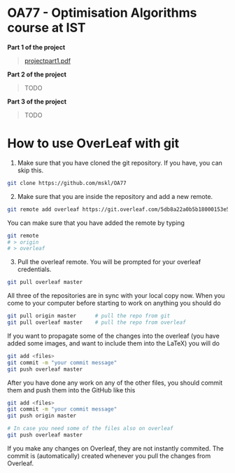 # OA77 - Optimisation Algorithms course at IST
**Part 1 of the project**
>[projectpart1.pdf](projectpart1.pdf)

**Part 2 of the project**
> TODO

**Part 3 of the project**
> TODO


 # How to use OverLeaf with git
 1. Make sure that you have cloned the git repository. If you have, you can skip this.

``` bash
git clone https://github.com/mskl/OA77
```

2. Make sure that you are inside the repository and add a new remote.

``` bash
git remote add overleaf https://git.overleaf.com/5db8a22a0b5b18000153e512
```

You can make sure that you have added the remote by typing

``` bash
git remote
# > origin
# > overleaf
```

3. Pull the overleaf remote. You will be prompted for your overleaf credentials.

``` bash
git pull overleaf master
```

All three of the repositories are in sync with your local copy now. When you come to your computer before starting to work on anything you should do
``` bash
git pull origin master      # pull the repo from git
git pull overleaf master    # pull the repo from overleaf
```

If you want to propagate some of the changes into the overleaf (you have added some images, and want to include them into the LaTeX) you will do 
``` bash
git add <files>
git commit -m "your commit message"
git push overleaf master
```

After you have done any work on any of the other files, you should commit them and push them into the GitHub like this
``` bash
git add <files>
git commit -m "your commit message"
git push origin master

# In case you need some of the files also on overleaf
git push overleaf master
```

If you make any changes on Overleaf, they are not instantly commited. The commit is (automatically) created whenever you pull the changes from Overleaf.

<!---
 - [x] Task 1 - Different Lambdas
 - [x] Task 2 - Without the L2 regularizer
 - [x] Task 3 - L1 regularizer
 - [ ] Task 4 - Comment on what you have observed from Tasks 1 to 3 (for example, compare the impact of the three regularizers on the optimal control signal that they each induce).
 - [x] Task 5 - Using simple geometric arguments, give a closed-form expression for d (p, D(c, r)).
 - [ ] Task 6 - Use the software CVX to solve problem (8)
 - [ ] Task 7 - Task 7. Use the software CVX to solve problem (10).
 - [x] Task 8 - show that φ is non-convex
 - [ ] Task 9 - 
 - [ ] Task 10 - 
 - [ ] Task 11 - reweighting techniques
 - [ ] Task 12 - explain the role of weights
 --->